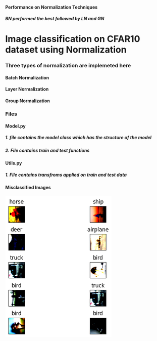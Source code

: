 #### Performance on Normalization Techniques
##### BN performed the best followed by LN and GN

# Image classification on CFAR10 dataset using Normalization

### Three types of normalization are implemeted  here
#### Batch Normalization
#### Layer Normalization
#### Group Normalization

### Files

#### Model.py 
##### 1. file contains the model class which has the structure of the model
##### 2. File contains train and test functions

#### Utils.py
##### 1. File contains transfroms applied on train and test data

#### Misclassified Images

![alt text](https://github.com/SpandanPan/ERA_S8_v1/blob/main/img.png?raw=true)
